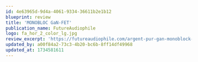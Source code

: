 ```yaml
---
id: 4e63965d-9d4a-4061-9334-36611b2e1b12
blueprint: review
title: 'MONOBLOC GaN-FET'
publication_name: FutureAudiophile
logo: fa_hor_2_color_lg.jpg
review_excerpt: 'https://futureaudiophile.com/argent-pur-gan-monoblock-amplifiers-reviewed/'
updated_by: a00f84a2-73c3-4b20-bc6b-8ff14df49968
updated_at: 1734581611
---
```

